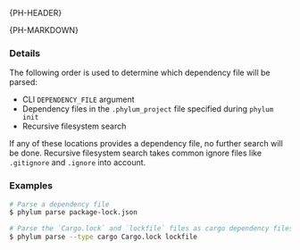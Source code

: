 {PH-HEADER}

{PH-MARKDOWN}

### Details

The following order is used to determine which dependency file will be parsed:

- CLI `DEPENDENCY_FILE` argument
- Dependency files in the `.phylum_project` file specified during `phylum init`
- Recursive filesystem search

If any of these locations provides a dependency file, no further search will be
done. Recursive filesystem search takes common ignore files like `.gitignore`
and `.ignore` into account.

### Examples

```sh
# Parse a dependency file
$ phylum parse package-lock.json

# Parse the `Cargo.lock` and `lockfile` files as cargo dependency files
$ phylum parse --type cargo Cargo.lock lockfile
```
